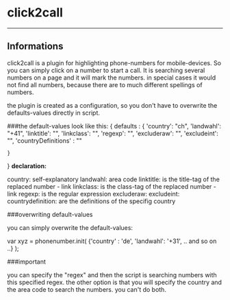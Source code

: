 # click2call
----------------------------

## Informations

click2call is a plugin for highlighting phone-numbers for mobile-devices. So you can simply click on a number to start a call. 
It is searching several numbers on a page and it will mark the numbers. in special cases it would not find all numbers, because there are to much
different spellings of numbers.

the plugin is created as a configuration, so you don't have to overwrite the defaults-values directly in script.


###the default-values look like this:
{
defaults : 
	{
		'country': "ch",
		'landwahl': "+41",
		'linktitle': "",
		'linkclass': "",
		'regexp': "",
		'excluderaw': "",
		'excludeint': "",
		'countryDefinitions' : ""
		
	}
}
<b> declaration: </b>

country: self-explanatory
landwahl: area code
linktitle: is the title-tag of the replaced number - link
linkclass: is the class-tag of the replaced number - link
regexp: is the regular expression
excluderaw:
excludeint:
countrydefinition: are the definitions of the specifig country


###overwriting default-values

you can simply overwrite the default-values:

var xyz = phonenumber.init( {'country' : 'de', 'landwahl': '+31', .. and so on ..} );


###important

you can specify the "regex" and then the script is searching numbers with this specified regex. 
the other option is that you will specify the country and the area code to search the numbers. you can't do both.

